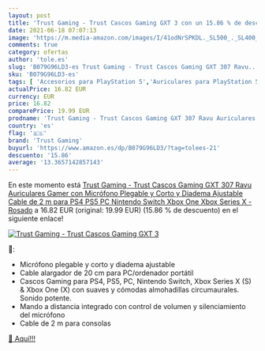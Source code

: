 ```yaml
---
layout: post
title: 'Trust Gaming - Trust Cascos Gaming GXT 3 con un 15.86 % de descuento'
date: 2021-06-18 07:07:13
image: 'https://m.media-amazon.com/images/I/41odNrSPKDL._SL500_._SL400_.jpg'
comments: true
category: ofertas
author: 'tole.es'
slug: 'B079G96LD3-es Trust Gaming - Trust Cascos Gaming GXT 307 Ravu...'
sku: 'B079G96LD3-es'
tags: [ 'Accesorios para PlayStation 5','Auriculares para PlayStation 5','Auriculares para equipo de audio','Auriculares y accesorios','Electrónica','Hardware y juegos para PlayStation 5','Juegos y Accesorios para PC','Videojuegos','nintendo','ps4','ps5','trust gaming','xbox', ]
actualPrice: 16.82 EUR
currency: EUR
price: 16.82
comparePrice: 19.99 EUR
prodname: 'Trust Gaming - Trust Cascos Gaming GXT 307 Ravu Auriculares Gamer con Micrófono Plegable y Corto y Diadema Ajustable  Cable de 2 m  para PS4  PS5  PC  Nintendo Switch  Xbox One  Xbox Series X - Rosado'
country: 'es'
flag: '🇪🇸'
brand: 'Trust Gaming'
buyurl: 'https://www.amazon.es/dp/B079G96LD3/?tag=tolees-21'
descuento: '15.86'
average: '13.3657142857143'
---
```


En este momento está [Trust Gaming - Trust Cascos Gaming GXT 307 Ravu Auriculares Gamer con Micrófono Plegable y Corto y Diadema Ajustable  Cable de 2 m  para PS4  PS5  PC  Nintendo Switch  Xbox One  Xbox Series X - Rosado](https://www.amazon.es/dp/B079G96LD3/?tag=tolees-21) a 16.82 EUR (original: 19.99 EUR) (15.86 %  de descuento) en el siguiente enlace!

[![Trust Gaming - Trust Cascos Gaming GXT 3](https://m.media-amazon.com/images/I/41odNrSPKDL._SL500_._SL400_.jpg)](https://www.amazon.es/dp/B079G96LD3/?tag=tolees-21)

🔎:

- Micrófono plegable y corto y diadema ajustable
- Cable alargador de 20 cm para PC/ordenador portátil
- Cascos Gaming para PS4, PS5, PC, Nintendo Switch, Xbox Series X (S) & Xbox One (X) con suaves y cómodas almohadillas circumaurales. Sonido potente.
- Mando a distancia integrado con control de volumen y silenciamiento del micrófono
- Cable de 2 m para consolas

[🛒 Aquí!!!](https://www.amazon.es/dp/B079G96LD3/?tag=tolees-21)
